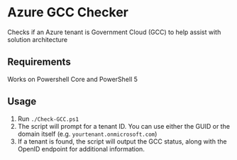 # Azure GCC Checker

Checks if an Azure tenant is Government Cloud (GCC) to help assist with solution architecture

## Requirements

Works on Powershell Core and PowerShell 5

## Usage

1. Run `./Check-GCC.ps1`
1. The script will prompt for a tenant ID.  You can use either the GUID or the domain itself (e.g. `yourtenant.onmicrosoft.com`)
1. If a tenant is found, the script will output the GCC status, along with the OpenID endpoint for additional information.